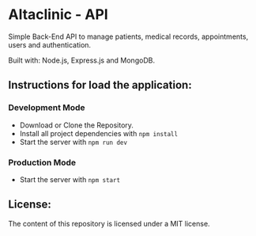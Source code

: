 # Altaclinic - API
Simple Back-End API to manage patients, medical records, appointments, users and authentication.

Built with: Node.js, Express.js and MongoDB.

## Instructions for load the application:
### Development Mode
- Download or Clone the Repository.
- Install all project dependencies with `npm install`
- Start the server with `npm run dev`

### Production Mode
- Start the server with `npm start`

## License:
The content of this repository is licensed under a MIT license.
